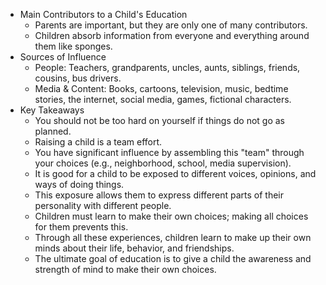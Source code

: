 - Main Contributors to a Child's Education
    - Parents are important, but they are only one of many contributors.
    - Children absorb information from everyone and everything around them like sponges.
- Sources of Influence
    - People: Teachers, grandparents, uncles, aunts, siblings, friends, cousins, bus drivers.
    - Media & Content: Books, cartoons, television, music, bedtime stories, the internet, social media, games, fictional characters.
- Key Takeaways
    - You should not be too hard on yourself if things do not go as planned.
    - Raising a child is a team effort.
    - You have significant influence by assembling this "team" through your choices (e.g., neighborhood, school, media supervision).
    - It is good for a child to be exposed to different voices, opinions, and ways of doing things.
    - This exposure allows them to express different parts of their personality with different people.
    - Children must learn to make their own choices; making all choices for them prevents this.
    - Through all these experiences, children learn to make up their own minds about their life, behavior, and friendships.
    - The ultimate goal of education is to give a child the awareness and strength of mind to make their own choices.
